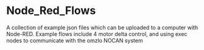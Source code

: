 # Node_Red_Flows
A collection of example json files which can be uploaded to a computer with Node-RED. Example flows include 4 motor delta control, and using exec nodes to communicate with the omzlo NOCAN system
